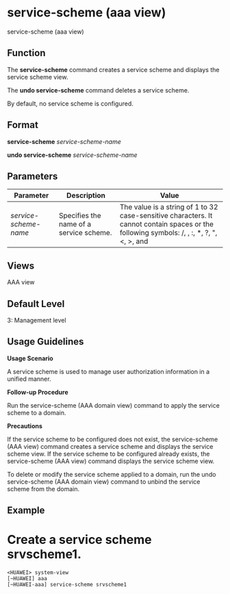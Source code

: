 service-scheme (aaa view)
=========================

service-scheme (aaa view)

Function
--------

The **service-scheme** command creates a service scheme and displays the service scheme view.

The **undo service-scheme** command deletes a service scheme.

By default, no service scheme is configured.



Format
------

**service-scheme** *service-scheme-name*

**undo service-scheme** *service-scheme-name*



Parameters
----------

| Parameter | Description | Value |
| --- | --- | --- |
| *service-scheme-name* | Specifies the name of a service scheme. | The value is a string of 1 to 32 case-sensitive characters. It cannot contain spaces or the following symbols: /, \, :, \*, ?, ", <, >, and |. The value cannot be - or --. |




Views
-----

AAA view



Default Level
-------------

3: Management level



Usage Guidelines
----------------

**Usage Scenario**

A service scheme is used to manage user authorization information in a unified manner.

**Follow-up Procedure**

Run the service-scheme (AAA domain view) command to apply the service scheme to a domain.

**Precautions**

If the service scheme to be configured does not exist, the service-scheme (AAA view) command creates a service scheme and displays the service scheme view. If the service scheme to be configured already exists, the service-scheme (AAA view) command displays the service scheme view.

To delete or modify the service scheme applied to a domain, run the undo service-scheme (AAA domain view) command to unbind the service scheme from the domain.

Example
-------

# Create a service scheme srvscheme1.
```
<HUAWEI> system-view
[~HUAWEI] aaa
[~HUAWEI-aaa] service-scheme srvscheme1

```